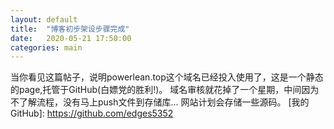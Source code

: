 ```yaml
---
layout: default
title:  "博客初步架设步骤完成"
date:   2020-05-21 17:50:00
categories: main
---
```


当你看见这篇帖子，说明powerlean.top这个域名已经投入使用了，这是一个静态的page,托管于GitHub(白嫖党的胜利!)。
域名审核就花掉了一个星期，中间因为不了解流程，没有马上push文件到存储库...
网站计划会存储一些源码。
[我的GitHub]: https://github.com/edges5352

